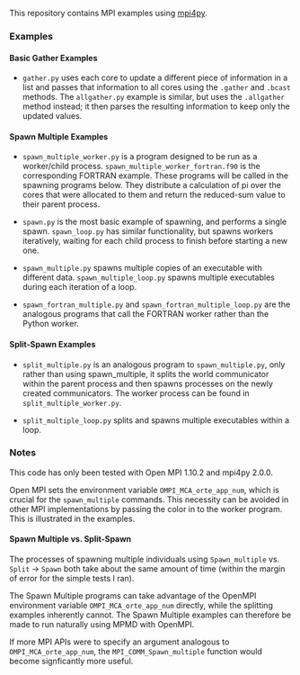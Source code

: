 This repository contains MPI examples using [mpi4py](https://bitbucket.org/mpi4py/mpi4py).

### Examples

#### Basic Gather Examples

* `gather.py` uses each core to update a different piece of information in a list and passes that information to all cores using the `.gather` and `.bcast` methods.  The `allgather.py` example is similar, but uses the `.allgather` method instead; it then parses the resulting information to keep only the updated values.

#### Spawn Multiple Examples

* `spawn_multiple_worker.py` is a program designed to be run as a worker/child process. `spawn_multiple_worker_fortran.f90` is the corresponding FORTRAN example. These programs will be called in the spawning programs below. They distribute a calculation of pi over the cores that were allocated to them and return the reduced-sum value to their parent process.

* `spawn.py` is the most basic example of spawning, and performs a single spawn. `spawn_loop.py` has similar functionality, but spawns workers iteratively, waiting for each child process to finish before starting a new one.

* `spawn_multiple.py` spawns multiple copies of an executable with different data. `spawn_multiple_loop.py` spawns multiple executables during each iteration of a loop.

* `spawn_fortran_multiple.py` and `spawn_fortran_multiple_loop.py` are the analogous programs that call the FORTRAN worker rather than the Python worker.

#### Split-Spawn Examples

* `split_multiple.py` is an analogous program to `spawn_multiple.py`, only rather than using spawn_multiple, it splits the world communicator within the parent process and then spawns processes on the newly created communicators. The worker process can be found in `split_multiple_worker.py`.

* `split_multiple_loop.py` splits and spawns multiple executables within a loop.

### Notes
This code has only been tested with Open MPI 1.10.2 and mpi4py 2.0.0.

Open MPI sets the environment variable `OMPI_MCA_orte_app_num`, which is crucial for the `spawn_multiple` commands. This necessity can be avoided in other MPI implementations by passing the color in to the worker program. This is illustrated in the examples.

#### Spawn Multiple vs. Split-Spawn

The processes of spawning multiple individuals using `Spawn_multiple` vs. `Split` -> `Spawn` both take about the same amount of time (within the margin of error for the simple tests I ran).

The Spawn Multiple programs can take advantage of the OpenMPI environment variable `OMPI_MCA_orte_app_num` directly, while the splitting examples inherently cannot. The Spawn Multiple examples can therefore be made to run naturally using MPMD with OpenMPI.

If more MPI APIs were to specify an argument analogous to `OMPI_MCA_orte_app_num`, the `MPI_COMM_Spawn_multiple` function would become signficantly more useful.

